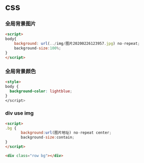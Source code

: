 # css



### 全局背景图片
``` html
<script>
body{
    background: url(../img/图片20200226123957.jpg) no-repeat;
    background-size:100%;  
}
</script>
```
### 全局背景颜色
``` html
<style>
body {
  background-color: lightblue;
}
</script>
```
### div use img
``` html
<script>
.bg {
       background:url(图片地址) no-repeat center;
       background-size:contain;
}
</script>

<div class="row bg"></div>
```
